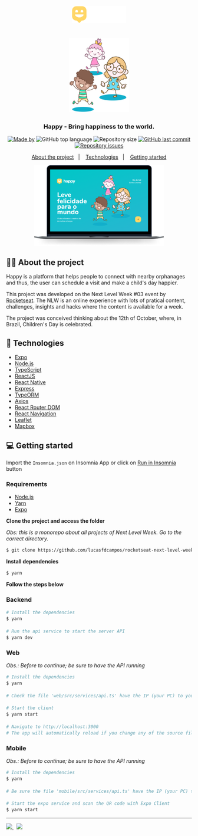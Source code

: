 <h1 align="center">
  <img src="web/src/images/logo.svg" alt="Logo" height="45"><br /><br />
  <img src="web/src/images/landing.svg" alt="Logo Image" height="200">
</h1>

<h3 align="center">
  Happy - Bring happiness to the world.
</h3>

<p align="center">
  <a href="https://www.linkedin.com/in/lucasfdcampos/"><img alt="Made by" src="https://img.shields.io/badge/made%20by-Lucas%20Campos-%2329b6d1"></a>
  <img alt="GitHub top language" src="https://img.shields.io/github/languages/top/lucasfdcampos/rocketseat-next-level-week?color=%2329b6d1">
  <img alt="Repository size" src="https://img.shields.io/github/repo-size/lucasfdcampos/rocketseat-next-level-week?color=%2329b6d1">
  <a href="https://github.com/lucasfdcampos/ecoleta/commits/master"><img alt="GitHub last commit" src="https://img.shields.io/github/last-commit/lucasfdcampos/rocketseat-next-level-week?color=%2329b6d1"></a>
  <a href="https://github.com/lucasfdcampos/ecoleta/issues"><img alt="Repository issues" src="https://img.shields.io/github/issues/lucasfdcampos/rocketseat-next-level-week?color=%2329b6d1"></a>
</p>

<p align="center">
  <a href="#-about-the-project">About the project</a>&nbsp;&nbsp;&nbsp;|&nbsp;&nbsp;&nbsp;
  <a href="#-technologies">Technologies</a>&nbsp;&nbsp;&nbsp;|&nbsp;&nbsp;&nbsp;
  <a href="#-getting-started">Getting started</a>
</p>

<!-- Insomnia Button (to-do: configure link href)
<p id="insomniaButton" align="center">
  <a href="https://insomnia.rest/run/?label=Proffy&uri=https%3A%2F%2Fraw.githubusercontent.com%2Flucasfdcampos%2Frocketseat-next-level-week%2Fmaster%2FNext-Level-Week03%2FInsomnia.json" target="_blank">
    <img src="https://insomnia.rest/images/run.svg" alt="Run in Insomnia">
  </a>
</p>
-->
<p align="center">
  <img alt="Layout" src="web/src/images/happy-desktop-mockup.png" style="max-width:70%;" />
</p>

## 🧒🏼 About the project

Happy is a platform that helps people to connect with nearby orphanages and thus, the user can schedule a visit and make a child's day happier.

This project was developed on the Next Level Week #03 event by [Rocketseat](https://rocketseat.com.br/). The NLW is an online experience with lots of pratical content, challenges, insights and hacks where the content is available for a week.

The project was conceived thinking about the 12th of October, where, in Brazil, Children's Day is celebrated.

## 🚀 Technologies

- [Expo](https://expo.io/)
- [Node.js](https://nodejs.org/en/)
- [TypeScript](https://www.typescriptlang.org/)
- [ReactJS](https://reactjs.org/)
- [React Native](https://reactnative.dev/)
- [Express](https://expressjs.com/pt-br/)
- [TypeORM](https://typeorm.io/#/)
- [Axios](https://github.com/axios/axios)
- [React Router DOM](https://reacttraining.com/react-router/)
- [React Navigation](https://reactnavigation.org/)
- [Leaflet](https://leafletjs.com/)
- [Mapbox](https://www.mapbox.com/)

## 💻 Getting started

Import the `Insomnia.json` on Insomnia App or click on [Run in Insomnia](#insomniaButton) button

### Requirements

- [Node.js](https://nodejs.org/en/)
- [Yarn](https://classic.yarnpkg.com/)
- [Expo](https://expo.io/)

**Clone the project and access the folder**

_Obs: this is a monorepo about all projects of Next Level Week. Go to the correct directory._

```bash
$ git clone https://github.com/lucasfdcampos/rocketseat-next-level-week.git && cd Next-Level-Week03
```

**Install dependencies**

```bash
$ yarn
```

**Follow the steps below**

### Backend

```bash
# Install the dependencies
$ yarn

# Run the api service to start the server API
$ yarn dev

```

### Web

_Obs.: Before to continue; be sure to have the API running_

```bash
# Install the dependencies
$ yarn

# Check the file 'web/src/services/api.ts' have the IP (your PC) to your API

# Start the client
$ yarn start

# Navigate to http://localhost:3000
# The app will automatically reload if you change any of the source files.
```

### Mobile

_Obs.: Before to continue; be sure to have the API running_

```bash
# Install the dependencies
$ yarn

# Be sure the file 'mobile/src/services/api.ts' have the IP (your PC) to your API

# Start the expo service and scan the QR code with Expo Client
$ yarn start
```

---

<a href="https://github.com/lucasfdcampos">
    <img src="https://img.shields.io/badge/-Lucas%20Campos-000000?style=for-the-badge&logo=GitHub&logoColor=#000000" />
</a>
&nbsp
<a href="https://linkedin.com/in/lucasfdcampos">
  <img src="https://img.shields.io/badge/linkedin-0077B5.svg?style=for-the-badge&logo=linkedin&logoColor=white">
</a>
